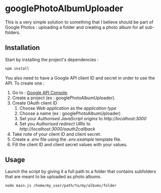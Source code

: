# googlePhotoAlbumUploader

This is a very simple solution to something that I believe should be part of Google Photos : uploading a folder and creating a photo album for all sub-folders.

## Installation

Start by installing the project's dependencies :
```bash
npm install
```

You also need to have a Google API client ID and secret in order to use the API. To create one :
1.  Go to : [Google API Console](https://console.developers.google.com/).
2.  Create a project (ex : googlePhotoAlbumUploader).
3.  Create OAuth client ID
    1.  Choose *Web application* as the _application type_
    2.  Choose a name (ex : googlePhotoAlbumUploader)
    3.  Set your _Authorised JavaScript origins_ to *http://localhost:3000*
    4.  Set you _Authorised redirect URIs_ to *http://localhost:3000/oauth2callback*
4.  Take note of your client ID and client secret.
5.  Create a _.env_ file using the _.env.example_ template file.
6.  Fill the client ID and client secret values with your values.

## Usage

Launch the script by giving it a full path to a folder that contains subfolders that are meant to be uploaded as photo albums.

```bash
node main.js /home/my_user/path/to/my/albums/folder
```